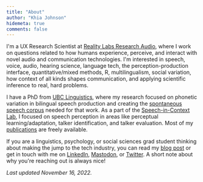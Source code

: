 ```yaml
---
title: "About"
author: "Khia Johnson"
hidemeta: true
comments: false
---
```


I'm a UX Research Scientist at [Reality Labs Research Audio](https://about.fb.com/news/2020/09/facebook-reality-labs-research-future-of-audio/), where I work on questions related to how humans experience, perceive, and interact with novel audio and communication technologies. I'm interested in speech, voice, audio, hearing science, language tech, the perception-production interface, quantitative/mixed methods, R, multilingualism, social variation, how context of all kinds shapes communication, and applying scientific inference to real, hard problems.

I have a PhD from [UBC Linguistics](https://linguistics.ubc.ca/), where my research focused on phonetic variation in bilingual speech production and creating the [spontaneous speech corpus](https://spice-corpus.readthedocs.io/) needed for that work. As a part of the [Speech-in-Context Lab](https://speechincontext.arts.ubc.ca/), I focused on speech perception in areas like perceptual learning/adaptation, talker identification, and talker evaluation. Most of my [publications](/content/publications.md) are freely available.

If you are a linguistics, psychology, or social sciences grad student thinking about making the jump to the tech industry, you can read my [blog post](/post/2022/getting-a-start-in-tech/) or get in touch with me on [LinkedIn](https://www.linkedin.com/in/khiajohnson/), [Mastodon](https://hci.social/web/@khia), or [Twitter](https://twitter.com/khia_johnson/). A short note about why you're reaching out is always nice!

*Last updated November 16, 2022.*
